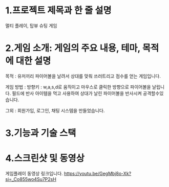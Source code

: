 # 1.프로젝트 제목과 한 줄 설명
멀티 플레이, 탑뷰 슈팅 게임

# 2.게임 소개: 게임의 주요 내용, 테마, 목적에 대한 설명
목적 : 
유저끼리 파이어볼을 날려서 상대를 맞춰 쓰러트리고 점수를 얻는 게임입니다.

게임 방법 :
방향키 : w,a,s,d로 움직이고 마우스로 클릭한 방향으로 파이어볼을 날립니다.
필드에 반사 아이템을 먹고 사용하여 상대가 날린 파이어볼을 반사시켜 공격할수있습니다.

그외 :
회원가입, 로그인, 채팅 시스템을 만들었습니다.

# 3.기능과 기술 스택

# 4.스크린샷 및 동영상
게임플레이 동영상 링크입니다.
https://youtu.be/GegMbj8o-Xk?si=_Co855wo4Su7P2sH
